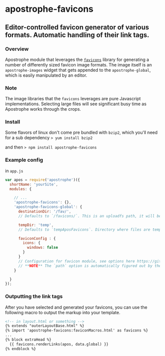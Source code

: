 # apostrophe-favicons
## Editor-controlled favicon generator of various formats. Automatic handling of their link tags.

### Overview
Apostrophe module that leverages the [`favicons`](https://github.com/evilebottnawi/favicons) library for generating a number of differently sized favicon image formats. The image itself is an `apostrophe-images` widget that gets appended to the `apostrophe-global`, which is easily manipulated by an editor.

### Note
The image libraries that the `favicons` leverages are pure Javascript implementations. Selecting large files will see significant busy time as Apostrophe works through the crops.

### Install
Some flavors of linux don't come pre bundled with `bzip2`, which you'll need for a sub dependency
```> yum install bzip2```

and then
```> npm install apostrophe-favicons```

### Example config
in `app.js`

```js
var apos = require('apostrophe')({
  shortName: 'yourSite',
  modules: {

    // ...
    'apostrophe-favicons': {},
    'apostrophe-favicons-global': {
      destinationDir: '/fav/',
      // Defaults to `/favicons/`. This is an uploadfs path, it will become /uploads/favicons/ on a server

      tempDir: 'temp',
      // Defaults to `tempAposFavicons`. Directory where files are temporarily written before being passed to uploadfs. This is your root project directory. Omit leading slash

      faviconConfig : {
        icons: {
          windows: false
        }
      }
      // Configuration for favicon module, see options here https://github.com/evilebottnawi/favicons#usage
      // **NOTE** The `path` option is automatically figured out by the module, no need to set it. 
    }

  }
});
```
### Outputting the link tags
After you have selected and generated your favicons, you can use the following macro to output the markup into your template.

```html
<!-- in layout.html or something -->
{% extends "outerLayoutBase.html" %}
{% import 'apostrophe-favicons:faviconMacros.html' as favicons %}
...
{% block extraHead %}
  {{ favicons.renderLinks(apos, data.global) }}
{% endblock %}
```

